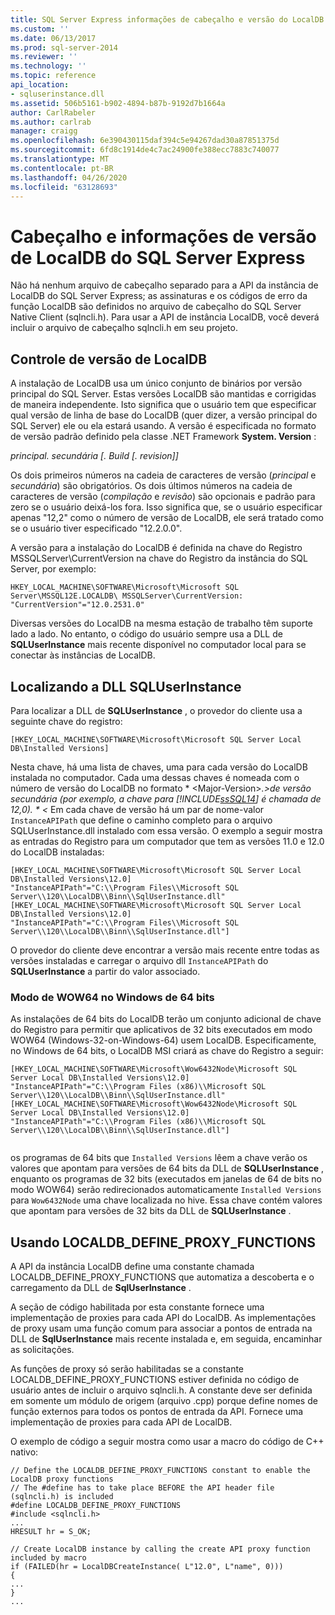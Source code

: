 ```yaml
---
title: SQL Server Express informações de cabeçalho e versão do LocalDB | Microsoft Docs
ms.custom: ''
ms.date: 06/13/2017
ms.prod: sql-server-2014
ms.reviewer: ''
ms.technology: ''
ms.topic: reference
api_location:
- sqluserinstance.dll
ms.assetid: 506b5161-b902-4894-b87b-9192d7b1664a
author: CarlRabeler
ms.author: carlrab
manager: craigg
ms.openlocfilehash: 6e390430115daf394c5e94267dad30a87851375d
ms.sourcegitcommit: 6fd8c1914de4c7ac24900fe388ecc7883c740077
ms.translationtype: MT
ms.contentlocale: pt-BR
ms.lasthandoff: 04/26/2020
ms.locfileid: "63128693"
---
```

# <a name="sql-server-express-localdb-header-and-version-information"></a>Cabeçalho e informações de versão de LocalDB do SQL Server Express
  Não há nenhum arquivo de cabeçalho separado para a API da instância de LocalDB do SQL Server Express; as assinaturas e os códigos de erro da função LocalDB são definidos no arquivo de cabeçalho do SQL Server Native Client (sqlncli.h). Para usar a API de instância LocalDB, você deverá incluir o arquivo de cabeçalho sqlncli.h em seu projeto.  
  
## <a name="localdb-versioning"></a>Controle de versão de LocalDB  
 A instalação de LocalDB usa um único conjunto de binários por versão principal do SQL Server. Estas versões LocalDB são mantidas e corrigidas de maneira independente. Isto significa que o usuário tem que especificar qual versão de linha de base do LocalDB (quer dizer, a versão principal do SQL Server) ele ou ela estará usando. A versão é especificada no formato de versão padrão definido pela classe .NET Framework **System. Version** :  
  
 *principal. secundária [. Build [. revision]]*  
  
 Os dois primeiros números na cadeia de caracteres de versão (*principal* e *secundária*) são obrigatórios. Os dois últimos números na cadeia de caracteres de versão (*compilação* e *revisão*) são opcionais e padrão para zero se o usuário deixá-los fora. Isso significa que, se o usuário especificar apenas "12,2" como o número de versão de LocalDB, ele será tratado como se o usuário tiver especificado "12.2.0.0".  
  
 A versão para a instalação do LocalDB é definida na chave do Registro MSSQLServer\CurrentVersion na chave do Registro da instância do SQL Server, por exemplo:  
  
```  
HKEY_LOCAL_MACHINE\SOFTWARE\Microsoft\Microsoft SQL Server\MSSQL12E.LOCALDB\ MSSQLServer\CurrentVersion: "CurrentVersion"="12.0.2531.0"  
```  
  
 Diversas versões do LocalDB na mesma estação de trabalho têm suporte lado a lado. No entanto, o código do usuário sempre usa a DLL de **SQLUserInstance** mais recente disponível no computador local para se conectar às instâncias de LocalDB.  
  
## <a name="locating-the-sqluserinstance-dll"></a>Localizando a DLL SQLUserInstance  
 Para localizar a DLL de **SQLUserInstance** , o provedor do cliente usa a seguinte chave do registro:  
  
```  
[HKEY_LOCAL_MACHINE\SOFTWARE\Microsoft\Microsoft SQL Server Local DB\Installed Versions]  
```  
  
 Nesta chave, há uma lista de chaves, uma para cada versão do LocalDB instalada no computador. Cada uma dessas chaves é nomeada com o número de versão do LocalDB no formato * \<Major-Version>*.>de versão secundária (por exemplo, a chave para [!INCLUDE[ssSQL14](../../includes/sssql14-md.md)] é chamada de 12,0). * \<* Em cada chave de versão há um par de nome-valor `InstanceAPIPath` que define o caminho completo para o arquivo SQLUserInstance.dll instalado com essa versão. O exemplo a seguir mostra as entradas do Registro para um computador que tem as versões 11.0 e 12.0 do LocalDB instaladas:  
  
```  
[HKEY_LOCAL_MACHINE\SOFTWARE\Microsoft\Microsoft SQL Server Local DB\Installed Versions\12.0]  
"InstanceAPIPath"="C:\\Program Files\\Microsoft SQL Server\\120\\LocalDB\\Binn\\SqlUserInstance.dll"  
[HKEY_LOCAL_MACHINE\SOFTWARE\Microsoft\Microsoft SQL Server Local DB\Installed Versions\12.0]  
"InstanceAPIPath"="C:\\Program Files\\Microsoft SQL Server\\120\\LocalDB\\Binn\\SqlUserInstance.dll"]  
```  
  
 O provedor do cliente deve encontrar a versão mais recente entre todas as versões instaladas e carregar o arquivo dll `InstanceAPIPath` do **SQLUserInstance** a partir do valor associado.  
  
### <a name="wow64-mode-on-64-bit-windows"></a>Modo de WOW64 no Windows de 64 bits  
 As instalações de 64 bits do LocalDB terão um conjunto adicional de chave do Registro para permitir que aplicativos de 32 bits executados em modo WOW64 (Windows-32-on-Windows-64) usem LocalDB. Especificamente, no Windows de 64 bits, o LocalDB MSI criará as chave do Registro a seguir:  
  
```  
[HKEY_LOCAL_MACHINE\SOFTWARE\Microsoft\Wow6432Node\Microsoft SQL Server Local DB\Installed Versions\12.0]  
"InstanceAPIPath"="C:\\Program Files (x86)\\Microsoft SQL Server\\120\\LocalDB\\Binn\\SqlUserInstance.dll"  
[HKEY_LOCAL_MACHINE\SOFTWARE\Microsoft\Wow6432Node\Microsoft SQL Server Local DB\Installed Versions\12.0]  
"InstanceAPIPath"="C:\\Program Files (x86)\\Microsoft SQL Server\\120\\LocalDB\\Binn\\SqlUserInstance.dll"]  
  
```  
  
 os programas de 64 bits que `Installed Versions` lêem a chave verão os valores que apontam para versões de 64 bits da DLL de **SQLUserInstance** , enquanto os programas de 32 bits (executados em janelas de 64 de bits no modo WOW64) serão redirecionados automaticamente `Installed Versions` para `Wow6432Node` uma chave localizada no hive. Essa chave contém valores que apontam para versões de 32 bits da DLL de **SQLUserInstance** .  
  
## <a name="using-localdb_define_proxy_functions"></a>Usando LOCALDB_DEFINE_PROXY_FUNCTIONS  
 A API da instância LocalDB define uma constante chamada LOCALDB_DEFINE_PROXY_FUNCTIONS que automatiza a descoberta e o carregamento da DLL de **SqlUserInstance** .  
  
 A seção de código habilitada por esta constante fornece uma implementação de proxies para cada API do LocalDB. As implementações de proxy usam uma função comum para associar a pontos de entrada na DLL de **SqlUserInstance** mais recente instalada e, em seguida, encaminhar as solicitações.  
  
 As funções de proxy só serão habilitadas se a constante LOCALDB_DEFINE_PROXY_FUNCTIONS estiver definida no código de usuário antes de incluir o arquivo sqlncli.h. A constante deve ser definida em somente um módulo de origem (arquivo .cpp) porque define nomes de função externos para todos os pontos de entrada da API. Fornece uma implementação de proxies para cada API de LocalDB.  
  
 O exemplo de código a seguir mostra como usar a macro do código de C++ nativo:  
  
```  
// Define the LOCALDB_DEFINE_PROXY_FUNCTIONS constant to enable the LocalDB proxy functions   
// The #define has to take place BEFORE the API header file (sqlncli.h) is included  
#define LOCALDB_DEFINE_PROXY_FUNCTIONS  
#include <sqlncli.h>  
...  
HRESULT hr = S_OK;  
  
// Create LocalDB instance by calling the create API proxy function included by macro  
if (FAILED(hr = LocalDBCreateInstance( L"12.0", L"name", 0)))  
{  
...  
}  
...  
  
```  
  
  
